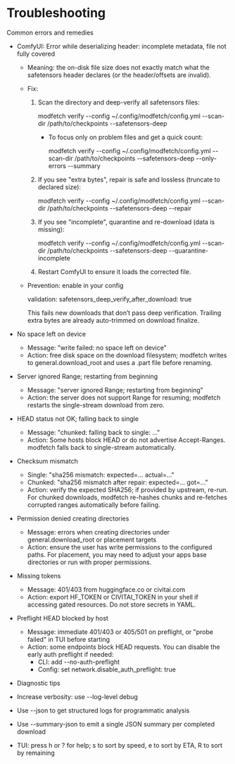 # Troubleshooting

Common errors and remedies

- ComfyUI: Error while deserializing header: incomplete metadata, file not fully covered
  - Meaning: the on-disk file size does not exactly match what the safetensors header declares (or the header/offsets are invalid).
  - Fix:
    1) Scan the directory and deep-verify all safetensors files:
       
       modfetch verify --config ~/.config/modfetch/config.yml --scan-dir /path/to/checkpoints --safetensors-deep
       
       - To focus only on problem files and get a quick count:
         
         modfetch verify --config ~/.config/modfetch/config.yml --scan-dir /path/to/checkpoints --safetensors-deep --only-errors --summary
       
    2) If you see "extra bytes", repair is safe and lossless (truncate to declared size):
       
       modfetch verify --config ~/.config/modfetch/config.yml --scan-dir /path/to/checkpoints --safetensors-deep --repair
       
    3) If you see "incomplete", quarantine and re-download (data is missing):
       
       modfetch verify --config ~/.config/modfetch/config.yml --scan-dir /path/to/checkpoints --safetensors-deep --quarantine-incomplete
       
    4) Restart ComfyUI to ensure it loads the corrected file.
  - Prevention: enable in your config
    
    validation:
      safetensors_deep_verify_after_download: true
    
    This fails new downloads that don’t pass deep verification. Trailing extra bytes are already auto-trimmed on download finalize.

- No space left on device
  - Message: "write failed: no space left on device"
  - Action: free disk space on the download filesystem; modfetch writes to general.download_root and uses a .part file before renaming.

- Server ignored Range; restarting from beginning
  - Message: "server ignored Range; restarting from beginning"
  - Action: the server does not support Range for resuming; modfetch restarts the single-stream download from zero.

- HEAD status not OK; falling back to single
  - Message: "chunked: falling back to single: ..."
  - Action: Some hosts block HEAD or do not advertise Accept-Ranges. modfetch falls back to single-stream automatically.

- Checksum mismatch
  - Single: "sha256 mismatch: expected=... actual=..."
  - Chunked: "sha256 mismatch after repair: expected=... got=..."
  - Action: verify the expected SHA256; if provided by upstream, re-run. For chunked downloads, modfetch re-hashes chunks and re-fetches corrupted ranges automatically before failing.

- Permission denied creating directories
  - Message: errors when creating directories under general.download_root or placement targets
  - Action: ensure the user has write permissions to the configured paths. For placement, you may need to adjust your apps base directories or run with proper permissions.

- Missing tokens
  - Message: 401/403 from huggingface.co or civitai.com
  - Action: export HF_TOKEN or CIVITAI_TOKEN in your shell if accessing gated resources. Do not store secrets in YAML.

- Preflight HEAD blocked by host
  - Message: immediate 401/403 or 405/501 on preflight, or "probe failed" in TUI before starting
  - Action: some endpoints block HEAD requests. You can disable the early auth preflight if needed:
    - CLI: add --no-auth-preflight
    - Config: set network.disable_auth_preflight: true

- Diagnostic tips
- Increase verbosity: use --log-level debug
- Use --json to get structured logs for programmatic analysis
- Use --summary-json to emit a single JSON summary per completed download
- TUI: press h or ? for help; s to sort by speed, e to sort by ETA, R to sort by remaining

